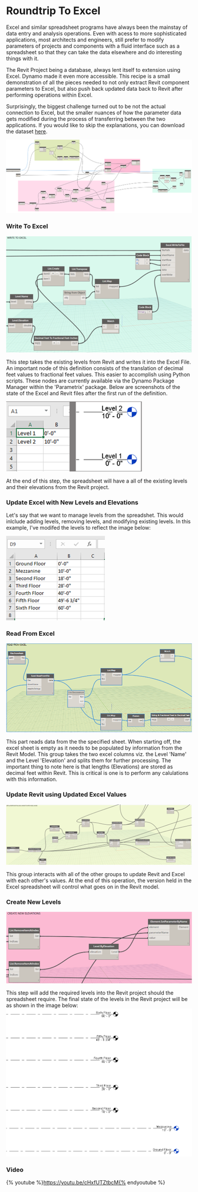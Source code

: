 # Roundtrip To Excel

Excel and similar spreadsheet programs have always been the mainstay of data entry and analysis operations. Even with acess to more sophisticated applications, most architects and engineers, still prefer to modify parameters of projects and components with a fluid interface such as a spreadsheet so that they can take the data elsewhere and do interesting things with it.

The Revit Project being a database, always lent itself to extension using Excel. Dynamo made it even more accessible. This recipe is a small demonstration of all the pieces needed to not only extract Revit component parameters to Excel, but also push back updated data back to Revit after performing operations within Excel.

Surprisingly, the biggest challenge turned out to be not the actual connection to Excel, but the smaller nuances of how the parameter data gets modified during the process of transferring between the two applications. If you would like to skip the explanations, you can download the dataset [here](https://github.com/parametrix/dynamo-revit-recipes/tree/master/02_Roundtrip-to-Excel/datasets).

![](/02_Roundtrip-to-Excel/images/completeDefinition.png)

### Write To Excel

![](/02_Roundtrip-to-Excel/images/writeToExcel.PNG)

This step takes the existing levels from Revit and writes it into the Excel File. An important node of this definition consists of the translation of decimal feet values to fractional feet values. This easier to accomplish using Python scripts. These nodes are currently available via the Dynamo Package Manager within the 'Parametrix' package. Below are screenshots of the state of the Excel and Revit files after the first run of the definition.

![](/02_Roundtrip-to-Excel/images/excelBefore.PNG)

At the end of this step, the spreadsheet will have a all of the existing levels and their elevations from the Revit project.

### Update Excel with New Levels and Elevations

Let's say that we want to manage levels from the spreadshet. This would inlclude adding levels, removing levels, and modifying existing levels. In this example, I've modifed the levels to reflect the image below:

![](/02_Roundtrip-to-Excel/images/excelUpdated.PNG)

### Read From Excel

![](/02_Roundtrip-to-Excel/images/readFromExcel.PNG)

This part reads data from the the specified sheet. When starting off, the excel sheet is empty as it needs to be populated by information from the Revit Model. This group takes the two excel columns viz. the Level 'Name' and the Level 'Elevation' and splits them for further processing. The important thing to note here is that lengths \(Elevations\) are stored as decimal feet within Revit. This is critical is one is to perform any calulations with this information.

### Update Revit using Updated Excel Values

![](/02_Roundtrip-to-Excel/images/updateRevitFromExcel.PNG)

This group interacts with all of the other groups to update Revit and Excel with each other's values. At the end of this operation, the version held in the Excel spreadsheet will control what goes on in the Revit model.

### Create New Levels

![](/02_Roundtrip-to-Excel/images/createNewLevels.PNG)

This step will add the required levels into the Revit project should the spreadsheet require. The final state of the levels in the Revit project will be as shown in the image below:
![](/02_Roundtrip-to-Excel/images/revitAfter2ndRun.PNG) 

### Video
{% youtube %}https://youtu.be/cHxfUTZtbcM{% endyoutube %}
